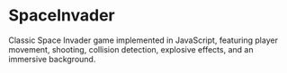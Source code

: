 # SpaceInvader
Classic Space Invader game implemented in JavaScript, featuring player movement, shooting, collision detection, explosive effects, and an immersive background.
